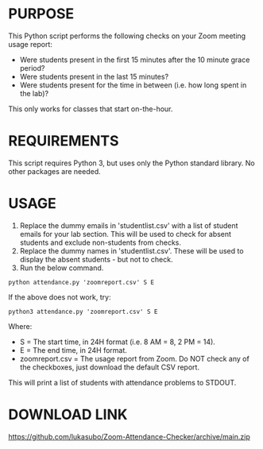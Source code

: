 # PURPOSE
This Python script performs the following checks on your Zoom meeting usage report:
- Were students present in the first 15 minutes after the 10 minute grace period?
- Were students present in the last 15 minutes?
- Were students present for the time in between (i.e. how long spent in the lab)?

This only works for classes that start on-the-hour.

# REQUIREMENTS
This script requires Python 3, but uses only the Python standard library. No other packages are needed.


# USAGE
1. Replace the dummy emails in 'studentlist.csv' with a list of student emails for your lab section. This will be used to check for absent students and exclude non-students from checks.
2. Replace the dummy names in 'studentlist.csv'. These will be used to display the absent students - but not to check.
3. Run the below command.

`python attendance.py 'zoomreport.csv' S E`

If the above does not work, try:

`python3 attendance.py 'zoomreport.csv' S E`

Where:
- S = The start time, in 24H format (i.e. 8 AM = 8, 2 PM = 14).
- E = The end time, in 24H format.
- zoomreport.csv = The usage report from Zoom. Do NOT check any of the checkboxes, just download the default CSV report.

This will print a list of students with attendance problems to STDOUT.

# DOWNLOAD LINK
https://github.com/lukasubo/Zoom-Attendance-Checker/archive/main.zip
